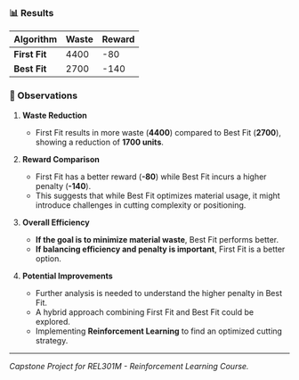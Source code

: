 ### 📊 Results
| Algorithm  | Waste | Reward |
|------------|--------|--------|
| **First Fit** | 4400  | -80   |
| **Best Fit**  | 2700  | -140  |

### 📝 Observations
1. **Waste Reduction**
   - First Fit results in more waste (**4400**) compared to Best Fit (**2700**), showing a reduction of **1700 units**.
   
2. **Reward Comparison**
   - First Fit has a better reward (**-80**) while Best Fit incurs a higher penalty (**-140**).
   - This suggests that while Best Fit optimizes material usage, it might introduce challenges in cutting complexity or positioning.
   
3. **Overall Efficiency**
   - **If the goal is to minimize material waste**, Best Fit performs better.
   - **If balancing efficiency and penalty is important**, First Fit is a better option.

4. **Potential Improvements**
   - Further analysis is needed to understand the higher penalty in Best Fit.
   - A hybrid approach combining First Fit and Best Fit could be explored.
   - Implementing **Reinforcement Learning** to find an optimized cutting strategy.

---
*Capstone Project for REL301M - Reinforcement Learning Course.*


